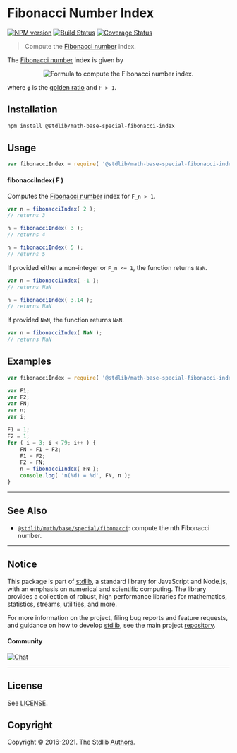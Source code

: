 <!--

@license Apache-2.0

Copyright (c) 2018 The Stdlib Authors.

Licensed under the Apache License, Version 2.0 (the "License");
you may not use this file except in compliance with the License.
You may obtain a copy of the License at

   http://www.apache.org/licenses/LICENSE-2.0

Unless required by applicable law or agreed to in writing, software
distributed under the License is distributed on an "AS IS" BASIS,
WITHOUT WARRANTIES OR CONDITIONS OF ANY KIND, either express or implied.
See the License for the specific language governing permissions and
limitations under the License.

-->

# Fibonacci Number Index

[![NPM version][npm-image]][npm-url] [![Build Status][test-image]][test-url] [![Coverage Status][coverage-image]][coverage-url] <!-- [![dependencies][dependencies-image]][dependencies-url] -->

> Compute the [Fibonacci number][fibonacci-number] index.

<section class="intro">

The [Fibonacci number][fibonacci-number] index is given by

<!-- <equation class="equation" label="eq:fibonacci_number_index" align="center" raw="n = \left \lfloor{\log_\varphi \biggl(F \cdot \sqrt{5} + \tfrac{1}{2}\biggr)}\right \rfloor" alt="Formula to compute the Fibonacci number index."> -->

<div class="equation" align="center" data-raw-text="n = \left \lfloor{\log_\varphi \biggl(F \cdot \sqrt{5} + \tfrac{1}{2}\biggr)}\right \rfloor" data-equation="eq:fibonacci_number_index">
    <img src="https://cdn.jsdelivr.net/gh/stdlib-js/stdlib@bb29798906e119fcb2af99e94b60407a270c9b32/lib/node_modules/@stdlib/math/base/special/fibonacci-index/docs/img/equation_fibonacci_number_index.svg" alt="Formula to compute the Fibonacci number index.">
    <br>
</div>

<!-- </equation> -->

where `φ` is the [golden ratio][golden-ratio] and `F > 1`.

</section>

<!-- /.intro -->

<section class="installation">

## Installation

```bash
npm install @stdlib/math-base-special-fibonacci-index
```

</section>

<section class="usage">

## Usage

```javascript
var fibonacciIndex = require( '@stdlib/math-base-special-fibonacci-index' );
```

#### fibonacciIndex( F )

Computes the [Fibonacci number][fibonacci-number] index for `F_n > 1`.

```javascript
var n = fibonacciIndex( 2 );
// returns 3

n = fibonacciIndex( 3 );
// returns 4

n = fibonacciIndex( 5 );
// returns 5
```

If provided either a non-integer or `F_n <= 1`, the function returns `NaN`. 

```javascript
var n = fibonacciIndex( -1 );
// returns NaN

n = fibonacciIndex( 3.14 );
// returns NaN
```

If provided `NaN`, the function returns `NaN`.

```javascript
var n = fibonacciIndex( NaN );
// returns NaN
```

</section>

<!-- /.usage -->

<section class="notes">

</section>

<!-- /.notes -->

<section class="examples">

## Examples

<!-- eslint no-undef: "error" -->

```javascript
var fibonacciIndex = require( '@stdlib/math-base-special-fibonacci-index' );

var F1;
var F2;
var FN;
var n;
var i;

F1 = 1;
F2 = 1;
for ( i = 3; i < 79; i++ ) {
    FN = F1 + F2;
    F1 = F2;
    F2 = FN;
    n = fibonacciIndex( FN );
    console.log( 'n(%d) = %d', FN, n );
}
```

</section>

<!-- /.examples -->

<!-- Section for related `stdlib` packages. Do not manually edit this section, as it is automatically populated. -->

<section class="related">

* * *

## See Also

-   <span class="package-name">[`@stdlib/math/base/special/fibonacci`][@stdlib/math/base/special/fibonacci]</span><span class="delimiter">: </span><span class="description">compute the nth Fibonacci number.</span>

</section>

<!-- /.related -->

<!-- Section for all links. Make sure to keep an empty line after the `section` element and another before the `/section` close. -->


<section class="main-repo" >

* * *

## Notice

This package is part of [stdlib][stdlib], a standard library for JavaScript and Node.js, with an emphasis on numerical and scientific computing. The library provides a collection of robust, high performance libraries for mathematics, statistics, streams, utilities, and more.

For more information on the project, filing bug reports and feature requests, and guidance on how to develop [stdlib][stdlib], see the main project [repository][stdlib].

#### Community

[![Chat][chat-image]][chat-url]

---

## License

See [LICENSE][stdlib-license].


## Copyright

Copyright &copy; 2016-2021. The Stdlib [Authors][stdlib-authors].

</section>

<!-- /.stdlib -->

<!-- Section for all links. Make sure to keep an empty line after the `section` element and another before the `/section` close. -->

<section class="links">

[npm-image]: http://img.shields.io/npm/v/@stdlib/math-base-special-fibonacci-index.svg
[npm-url]: https://npmjs.org/package/@stdlib/math-base-special-fibonacci-index

[test-image]: https://github.com/stdlib-js/math-base-special-fibonacci-index/actions/workflows/test.yml/badge.svg
[test-url]: https://github.com/stdlib-js/math-base-special-fibonacci-index/actions/workflows/test.yml

[coverage-image]: https://img.shields.io/codecov/c/github/stdlib-js/math-base-special-fibonacci-index/main.svg
[coverage-url]: https://codecov.io/github/stdlib-js/math-base-special-fibonacci-index?branch=main

<!--

[dependencies-image]: https://img.shields.io/david/stdlib-js/math-base-special-fibonacci-index.svg
[dependencies-url]: https://david-dm.org/stdlib-js/math-base-special-fibonacci-index/main

-->

[chat-image]: https://img.shields.io/gitter/room/stdlib-js/stdlib.svg
[chat-url]: https://gitter.im/stdlib-js/stdlib/

[stdlib]: https://github.com/stdlib-js/stdlib

[stdlib-authors]: https://github.com/stdlib-js/stdlib/graphs/contributors

[stdlib-license]: https://raw.githubusercontent.com/stdlib-js/math-base-special-fibonacci-index/main/LICENSE

[fibonacci-number]: https://en.wikipedia.org/wiki/Fibonacci_number

[golden-ratio]: https://en.wikipedia.org/wiki/Golden_ratio

<!-- <related-links> -->

[@stdlib/math/base/special/fibonacci]: https://github.com/stdlib-js/math-base-special-fibonacci

<!-- </related-links> -->

</section>

<!-- /.links -->
